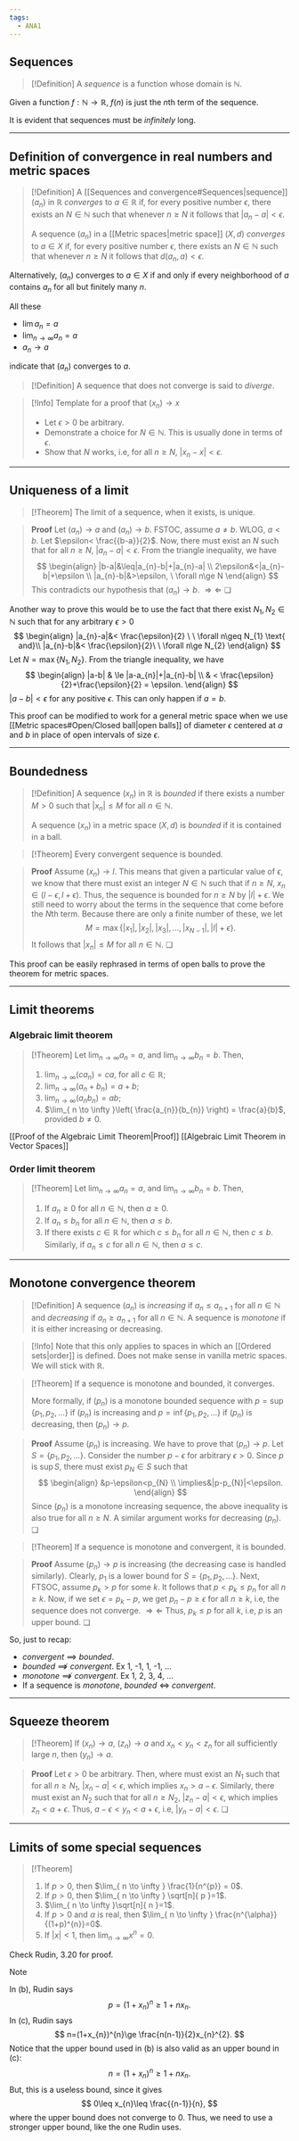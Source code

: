 ```yaml
---
tags:
  - ANA1
---
```



## Sequences

>[!Definition]
>A *sequence* is a function whose domain is $\mathbb{N}$.

Given a function $f:\mathbb{N}\to \mathbb{R}$, $f(n)$ is just the $n$th term of the sequence. 

It is evident that sequences must be *infinitely* long.

---
## Definition of convergence in real numbers and metric spaces

>[!Definition]
>A [[Sequences and convergence#Sequences|sequence]] $(a_{n})$ in $\mathbb{R}$ *converges* to $a\in \mathbb{R}$ if, for every positive number $\epsilon$, there exists an $N\in \mathbb{N}$ such that whenever $n\ge N$ it follows that $|a_{n}-a|<\epsilon$.
>
>A sequence $(a_{n})$ in a [[Metric spaces|metric space]] $(X,d)$ *converges* to $a\in X$ if, for every positive number $\epsilon$, there exists an $N\in \mathbb{N}$ such that whenever $n\ge N$ it follows that $d(a_{n}, a)<\epsilon$.
>

Alternatively, $(a_{n})$ converges to $a\in X$ if and only if every neighborhood of $a$ contains $a_{n}$ for all but finitely many $n$.

All these
- $\lim a_{n} = a$
- $\lim_{ n \to \infty } a_{n} = a$
- $a_{n}\to a$

indicate that $(a_{n})$ converges to $a$. 

>[!Definition]
>A sequence that does not converge is said to *diverge*.

>[!Info] Template for a proof that $(x_{n}) \to x$
>- Let $\epsilon>0$ be arbitrary.
>- Demonstrate a choice for $N\in \mathbb{N}$. This is usually done in terms of $\epsilon$. 
>- Show that $N$ works, i.e, for all $n\ge N$, $|x_{n}-x|<\epsilon$.

---

## Uniqueness of a limit

>[!Theorem]
>The limit of a sequence, when it exists, is unique.

>**Proof**
>Let $(a_{n})\to a$ and $(a_{n})\to b$. FSTOC, assume $a\ne b$. WLOG, $a<b$. Let $\epsilon< \frac{{b-a}}{2}$. 
>Now, there must exist an $N$ such that for all $n\ge N$, $|a_{n}-a|<\epsilon$. From the triangle inequality, we have
>$$
>\begin{align}
>|b-a|&\leq|a_{n}-b|+|a_{n}-a| \\
>2\epsilon&<|a_{n}-b|+\epsilon \\
>|a_{n}-b|&>\epsilon, \ \forall n\ge N
>\end{align}
>$$
>This contradicts our hypothesis that $(a_{n})\to b$. $\Rightarrow\Leftarrow$ ❏

Another way to prove this would be to use the fact that there exist $N_{1}, N_{2}\in \mathbb{N}$ such that for any arbitrary $\epsilon>0$ 
$$
\begin{align}
|a_{n}-a|&< \frac{\epsilon}{2} \ \ \forall n\geq N_{1} \text{ and}\\
|a_{n}-b|&< \frac{\epsilon}{2}\ \ \forall n\ge N_{2}
\end{align}
$$
Let $N=\max\{ N_{1},N_{2} \}$. From the triangle inequality, we have
$$
\begin{align}
|a-b| & \le |a-a_{n}|+|a_{n}-b| \\
 & < \frac{\epsilon}{2}+\frac{\epsilon}{2} = \epsilon.
\end{align}
$$
$|a-b|<\epsilon$ for any positive $\epsilon$. This can only happen if $a=b$. 

This proof can be modified to work for a general metric space when we use [[Metric spaces#Open/Closed ball|open balls]] of diameter $\epsilon$ centered at $a$ and $b$ in place of open intervals of size $\epsilon$. 

---

## Boundedness

>[!Definition]
>A sequence $(x_{n})$ in $\mathbb{R}$ is *bounded* if there exists a number $M>0$ such that $|x_{n}|\le M$ for all $n\in \mathbb{N}$. 
>
>A sequence $(x_{n})$ in a metric space $(X,d)$ is *bounded* if it is contained in a ball.

>[!Theorem]
>Every convergent sequence is bounded.

>**Proof**
>Assume $(x_{n})\to l$. This means that given a particular value of $\epsilon$, we know that there must exist an integer $N\in \mathbb{N}$ such that if $n\ge N$, $x_{n}\in(l-\epsilon, l+\epsilon)$. Thus, the sequence is bounded for $n\ge N$ by $|l|+\epsilon$. We still need to worry about the terms in the sequence that come before the $N$th term. Because there are only a finite number of these, we let
>$$
>M=\max\{|x_1|,|x_2|,|x_3|,\ldots,|x_{N-1}|,|l|+\epsilon\}.
>$$
>It follows that $|x_{n}| \le M$ for all $n\in \mathbb{N}$. ❏

This proof can be easily rephrased in terms of open balls to prove the theorem for metric spaces.

---

## Limit theorems
### Algebraic limit theorem

>[!Theorem]
>Let $\lim_{ n \to \infty }a_{n} = a$, and $\lim_{ n \to \infty }b_{n} = b$. Then, 
>1. $\lim_{ n \to \infty }(ca_{n}) = ca$, for all $c\in \mathbb{R}$;
>2. $\lim_{ n \to \infty }(a_{n} + b_{n}) = a+b$;
>3. $\lim_{ n \to \infty }(a_{n}b_{n}) = ab$;
>4. $\lim_{ n \to \infty }\left( \frac{a_{n}}{b_{n}} \right) = \frac{a}{b}$, provided $b\ne 0$.

[[Proof of the Algebraic Limit Theorem|Proof]]
[[Algebraic Limit Theorem in Vector Spaces]]
### Order limit theorem

>[!Theorem]
>Let $\lim_{ n \to \infty }a_{n} = a$, and $\lim_{ n \to \infty }b_{n} = b$. Then, 
>1. If $a_{n}\ge 0$ for all $n\in \mathbb{N}$, then $a\ge 0$.
>2. If $a_{n}\leq b_{n}$ for all $n\in \mathbb{N}$, then $a\le b$. 
>3. If there exists $c\in \mathbb{R}$ for which $c\le b_{n}$ for all $n\in \mathbb{N}$, then $c\le b$. Similarly, if $a_{n}\le c$ for all $n\in \mathbb{N}$, then $a\le c$. 

---

## Monotone convergence theorem

>[!Definition]
>A sequence $(a_{n})$ is *increasing* if $a_{n}\le a_{n+1}$ for all $n\in \mathbb{N}$ and *decreasing* if $a_{n}\ge a_{n+1}$ for all $n\in \mathbb{N}$. A sequence is *monotone* if it is either increasing or decreasing.

>[!Info]
>Note that this only applies to spaces in which an [[Ordered sets|order]] is defined. Does not make sense in vanilla metric spaces. We will stick with $\mathbb{R}$. 

>[!Theorem]
>If a sequence is monotone and bounded, it converges.
>
>More formally, if $(p_{n})$ is a monotone bounded sequence with $p=\sup \{ p_{1}, p_{2}, \dots \}$ if $(p_{n})$ is increasing and $p=\inf \{ p_{1}, p_{2}, \dots \}$ if $(p_{n})$ is decreasing, then $(p_{n})\to p$.

>**Proof**
>Assume $(p_{n})$ is increasing. We have to prove that $(p_{n})\to p$. Let $S=\{ p_{1}, p_{2}, \dots \}$. Consider the number $p-\epsilon$ for arbitrary $\epsilon>0$. Since $p$ is $\sup S$, there must exist $p_{N}\in S$ such that
>$$
>\begin{align}
>&p-\epsilon<p_{N} \\
>\implies&|p-p_{N}|<\epsilon.
>\end{align}
>$$
>Since $(p_{n})$ is a monotone increasing sequence, the above inequality is also true for all $n\ge N$. A similar argument works for decreasing $(p_{n})$. ❏

>[!Theorem]
>If a sequence is monotone and convergent, it is bounded.

>**Proof**
>Assume $(p_{n})\to p$ is increasing (the decreasing case is handled similarly). Clearly, $p_{1}$ is a lower bound for $S = \{ p_{1}, p_{2}, \dots \}$. 
>Next, FTSOC, assume $p_{k}>p$ for some $k$. It follows that $p < p_{k} \leq p_{n}$ for all $n\ge k$. Now, if we set $\epsilon = p_{k}-p$, we get $p_{n}-p\ge \epsilon$ for all $n\ge k$, i.e, the sequence does not converge. $\Rightarrow\Leftarrow$ 
>Thus, $p_{k}\le p$ for all $k$, i.e, $p$ is an upper bound. ❏ 

So, just to recap:
- *convergent* $\implies$ *bounded*.
- *bounded* $\not\implies$ *convergent*. Ex 1, -1, 1, -1, ...
- *monotone* $\not\implies$ *convergent*. Ex 1, 2, 3, 4, ...
- If a sequence is *monotone*, *bounded* $\iff$ *convergent*.

---
## Squeeze theorem

>[!Theorem] 
>If $(x_{n})\to a$, $(z_{n})\to a$ and $x_{n}<y_{n}<z_{n}$ for all sufficiently large $n$, then $(y_{n})\to a$. 

>**Proof**
>Let $\epsilon>0$ be arbitrary. Then, where must exist an $N_{1}$ such that for all $n\ge N_{1}$, $|x_{n}-a|<\epsilon$, which implies $x_{n}>a-\epsilon$. Similarly, there must exist an $N_{2}$ such that for all $n\ge N_{2}$,  $|z_{n}-a|<\epsilon$, which implies $z_{n}<a+\epsilon$. Thus, $a-\epsilon<y_{n}<a+\epsilon$, i.e, $|y_{n}-a|<\epsilon$. ❏

---
## Limits of some special sequences

>[!Theorem]
>1. If $p>0$, then $\lim_{ n \to \infty } \frac{1}{n^{p}} = 0$.
>2. If $p>0$, then $\lim_{ n \to \infty } \sqrt[n]{ p }=1$.
>3. $\lim_{ n \to \infty }\sqrt[n]{ n }=1$.
>4. If $p>0$ and $\alpha$ is real, then $\lim_{ n \to \infty } \frac{n^{\alpha}}{(1+p)^{n}}=0$.
>5. If $|x|<1$, then $\lim_{ n \to \infty }x^{n}=0$.

Check Rudin, 3.20 for proof.

>[!Note]
>In (b), Rudin says
>$$
> p= (1+x_n)^n\ge 1+nx_n.
>$$
>In (c), Rudin says
>$$
>n=(1+x_{n})^{n}\ge \frac{n(n-1)}{2}x_{n}^{2}.
>$$
>Notice that the upper bound used in (b) is also valid as an upper bound in (c):
>$$
>n=(1+x_{n})^{n}\ge 1+nx_{n}.
>$$
>But, this is a useless bound, since it gives
>$$
>0\leq x_{n}\leq \frac{{n-1}}{n},
>$$
>where the upper bound does not converge to $0$. Thus, we need to use a stronger upper bound, like the one Rudin uses.

